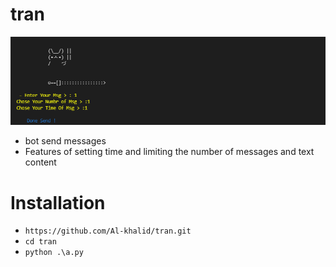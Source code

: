 # tran

![clarification](https://raw.githubusercontent.com/Al-khalid/tran/master/2.png)


- bot send messages
- Features of setting time and limiting the number of messages and text content

# Installation
   * `https://github.com/Al-khalid/tran.git`
   * `cd tran`
   * `python .\a.py`
